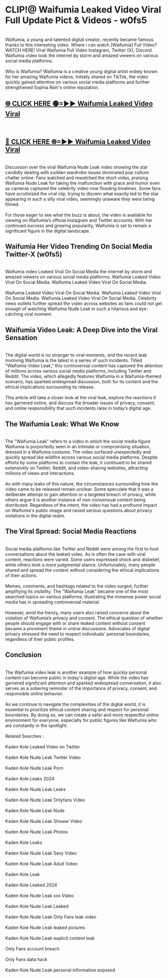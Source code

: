 # CLIP!@ Waifumia Leaked Video Viral Full Update Pict & Videos - w0fs5
<br>
Waifumia, a young and talented digital creator, recently became famous thanks to this interesting video. Where i can watch [Waifumia] Full Video? WATCH HERE! Viral Waifumia Full Video Instagram, Twitter (X), Discord. Waifumia video took the internet by storm and amazed viewers on various social media platforms.
<br><br>
Who is Waifumia? Waifumia is a creative young digital artist widely known for her amazing Waifumia videos. Initially shared on TikTok, the video quickly gained attention on various social media platforms and further strengthened Sophia Rain's online reputation.
<br>
<h2><a href="https://bestclip.site?title=Waifumia">🌐 CLICK HERE 🟢=►► Waifumia Leaked Video Viral</a></h2>
<br>
<h2><a href="https://bestclip.site?title=Waifumia">🔴 CLICK HERE 🌐=►► Waifumia Leaked Video Viral</a></h2>
<br>
Discussion over the viral Waifumia Nude Leak video showing the star candidly dealing with sudden wardrobe issues dominated pop culture chatter online. Fans watched and rewatched the short video, praising Waifumia Nude Leak for taking the malfunction with grace and humor even as cameras captured the celebrity video now flooding timelines. Some fans have scrutinized the viral clip, trying to discern what exactly led to the star appearing in such a silly viral video, seemingly unaware they were being filmed.
<br><br>
For those eager to see what the buzz is about, the video is available for viewing on Waifumia’s official Instagram and Twitter accounts. With her continued success and growing popularity, Waifumia is set to remain a significant figure in the digital landscape.
<br>
<h2>Waifumia Her Video Trending On Social Media Twitter-X (w0fs5)</h2>
<br>
Waifumia video Leaked Viral On Social Media the internet by storm and amazed viewers on various social media platforms. Waifumia Leaked Video Viral On Social Media. Waifumia Leaked Video Viral On Social Media.
<br><br>
Waifumia Leaked Video Viral On Social Media. Waifumia Leaked Video Viral On Social Media. Waifumia Leaked Video Viral On Social Media. Celebrity news outlets further spread the video across websites as fans could not get enough of watching Waifumia Nude Leak in such a hilarious and eye-catching viral moment.
<br>
<h2>Waifumia Video Leak: A Deep Dive into the Viral Sensation</h2>
<br>
The digital world is no stranger to viral moments, and the recent leak involving Waifumia is the latest in a series of such incidents. Titled "Waifumia Video Leak," this controversial content has captured the attention of millions across various social media platforms, including Twitter and Reddit. The video, which allegedly features Waifumia in a Waifumia-themed scenario, has sparked widespread discussion, both for its content and the ethical implications surrounding its release.
<br><br>
This article will take a closer look at the viral leak, explore the reactions it has garnered online, and discuss the broader issues of privacy, consent, and online responsibility that such incidents raise in today’s digital age.
<br>
<h2>The Waifumia Leak: What We Know</h2>
<br>
The "Waifumia Leak" refers to a video in which the social media figure Waifumia is purportedly seen in an intimate or compromising situation, dressed in a Waifumia costume. The video surfaced unexpectedly and quickly spread like wildfire across various social media platforms. Despite efforts by some platforms to contain the leak, it continued to be shared extensively on Twitter, Reddit, and video-sharing websites, attracting millions of views and interactions.
<br><br>
As with many leaks of this nature, the circumstances surrounding how the video came to be released remain unclear. Some speculate that it was a deliberate attempt to gain attention or a targeted breach of privacy, while others argue it is another instance of non-consensual content being distributed. Regardless of the intent, the video has had a profound impact on Waifumia's public image and raised serious questions about privacy violations in the digital realm.
<br>
<h2>The Viral Spread: Social Media Reactions</h2>
<br>
Social media platforms like Twitter and Reddit were among the first to host conversations about the leaked video. As is often the case with viral content, reactions were varied. Some users expressed shock and disbelief, while others took a more judgmental stance. Unfortunately, many people shared and spread the content without considering the ethical implications of their actions.
<br><br>
Memes, comments, and hashtags related to the video surged, further amplifying its visibility. The "Waifumia Leak" became one of the most searched topics on various platforms, illustrating the immense power social media has in spreading controversial material.
<br><br>
However, amid the frenzy, many users also raised concerns about the violation of Waifumia’s privacy and consent. The ethical question of whether people should engage with or share leaked content without consent became a prominent theme in online discussions. Advocates of digital privacy stressed the need to respect individuals' personal boundaries, regardless of their public profiles.
<br>
<h2>Conclusion</h2>
<br>
The Waifumia video leak is another example of how quickly personal content can become public in today's digital age. While the video has garnered significant attention and sparked widespread conversation, it also serves as a sobering reminder of the importance of privacy, consent, and responsible online behavior.
<br><br>
As we continue to navigate the complexities of the digital world, it is essential to prioritize ethical content sharing and respect for personal boundaries. By doing so, we can create a safer and more respectful online environment for everyone, especially for public figures like Waifumia who are constantly in the spotlight.
<br><br>
Related Searches :
<br><br>
Kaden Kole Leaked Video on Twitter
<br><br>
Kaden Kole Nude Leak Twitter Video
<br><br>
Kaden Kole Nude Leak Porn
<br><br>
Kaden Kole Leaks 2024
<br><br>
Kaden Kole Nude Leak Leaks
<br><br>
Kaden Kole Nude Leak Onlyfans Video
<br><br>
Kaden Kole Nude Leak Nude
<br><br>
Kaden Kole Nude Leak Shower Video
<br><br>
Kaden Kole Nude Leak Photos
<br><br>
Kaden Kole Leaks
<br><br>
Kaden Kole Nude Leak Sexy Video
<br><br>
Kaden Kole Nude Leak Adult Video
<br><br>
Kaden Kole Leak
<br><br>
Kaden Kole Leaked 2024
<br><br>
Kaden Kole Nude Leak xxx Video
<br><br>
Kaden Kole Nude Leak Leaked
<br><br>
Kaden Kole Nude Leak Only Fans leak video
<br><br>
Kaden Kole Nude Leak leaked pictures
<br><br>
Kaden Kole Nude Leak explicit content leak
<br><br>
Only Fans account breach
<br><br>
Only Fans data hack
<br><br>
Kaden Kole Nude Leak personal information exposed
